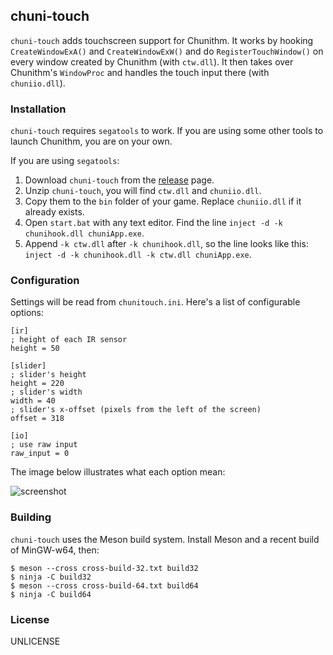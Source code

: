 chuni-touch
---

`chuni-touch` adds touchscreen support for Chunithm. It works by hooking `CreateWindowExA()` and `CreateWindowExW()` and do `RegisterTouchWindow()` on every window created by Chunithm (with `ctw.dll`). It then takes over Chunithm's `WindowProc` and handles the touch input there (with `chuniio.dll`).

### Installation

`chuni-touch` requires `segatools` to work. If you are using some other tools to launch Chunithm, you are on your own.

If you are using `segatools`:

1. Download `chuni-touch` from the [release](https://github.com/Nat-Lab/chunithm-touch/releases) page.
2. Unzip `chuni-touch`, you will find `ctw.dll` and `chuniio.dll`.
3. Copy them to the `bin` folder of your game. Replace `chuniio.dll` if it already exists. 
4. Open `start.bat` with any text editor. Find the line `inject -d -k chunihook.dll chuniApp.exe`.
5. Append `-k ctw.dll` after `-k chunihook.dll`, so the line looks like this: `inject -d -k chunihook.dll -k ctw.dll chuniApp.exe`.

### Configuration

Settings will be read from `chunitouch.ini`. Here's a list of configurable options:

```
[ir]
; height of each IR sensor
height = 50

[slider]
; slider's height
height = 220
; slider's width
width = 40
; slider's x-offset (pixels from the left of the screen)
offset = 318

[io]
; use raw input
raw_input = 0
```

The image below illustrates what each option mean:

![screenshot](https://raw.githubusercontent.com/Nat-Lab/chunithm-touch/master/doc/config.png)

### Building

`chuni-touch` uses the Meson build system. Install Meson and a recent build of MinGW-w64, then:

```
$ meson --cross cross-build-32.txt build32
$ ninja -C build32
$ meson --cross cross-build-64.txt build64
$ ninja -C build64
```

### License
UNLICENSE